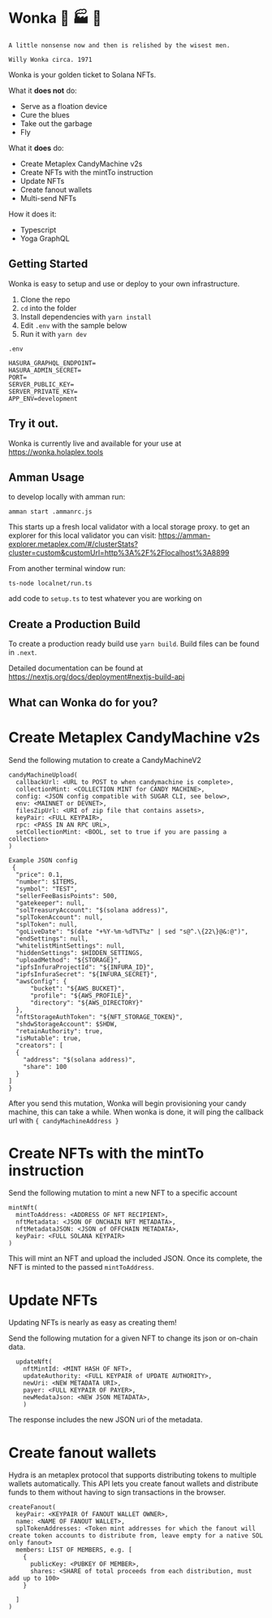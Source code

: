 # Wonka 🍬 🏭 🥇

```
A little nonsense now and then is relished by the wisest men.

Willy Wonka circa. 1971
```

Wonka is your golden ticket to Solana NFTs.

What it **does not** do:

- Serve as a floation device
- Cure the blues
- Take out the garbage
- Fly

What it **does** do:

- Create Metaplex CandyMachine v2s
- Create NFTs with the mintTo instruction
- Update NFTs
- Create fanout wallets
- Multi-send NFTs

How it does it:

- Typescript
- Yoga GraphQL

## Getting Started

Wonka is easy to setup and use or deploy to your own infrastructure.

1. Clone the repo
2. `cd` into the folder
3. Install dependencies with `yarn install`
4. Edit `.env` with the sample below
5. Run it with `yarn dev`

`.env`

```
HASURA_GRAPHQL_ENDPOINT=
HASURA_ADMIN_SECRET=
PORT=
SERVER_PUBLIC_KEY=
SERVER_PRIVATE_KEY=
APP_ENV=development
```

## Try it out.

Wonka is currently live and available for your use at https://wonka.holaplex.tools

## Amman Usage

to develop locally with amman run:

```
amman start .ammanrc.js
```

This starts up a fresh local validator with a local storage proxy.
to get an explorer for this local validator you can visit:
https://amman-explorer.metaplex.com/#/clusterStats?cluster=custom&customUrl=http%3A%2F%2Flocalhost%3A8899

From another terminal window run:

```
ts-node localnet/run.ts
```

add code to `setup.ts` to test whatever you are working on

## Create a Production Build

To create a production ready build use `yarn build`. Build files can be found in `.next`.

Detailed documentation can be found at https://nextjs.org/docs/deployment#nextjs-build-api

## What can Wonka do for you?

# Create Metaplex CandyMachine v2s

Send the following mutation to create a CandyMachineV2

```
candyMachineUpload(
  callbackUrl: <URL to POST to when candymachine is complete>,
  collectionMint: <COLLECTION MINT for CANDY MACHINE>,
  config: <JSON config compatible with SUGAR CLI, see below>,
  env: <MAINNET or DEVNET>,
  filesZipUrl: <URI of zip file that contains assets>,
  keyPair: <FULL KEYPAIR>,
  rpc: <PASS IN AN RPC URL>,
  setCollectionMint: <BOOL, set to true if you are passing a collection>
)

Example JSON config
 {
  "price": 0.1,
  "number": $ITEMS,
  "symbol": "TEST",
  "sellerFeeBasisPoints": 500,
  "gatekeeper": null,
  "solTreasuryAccount": "$(solana address)",
  "splTokenAccount": null,
  "splToken": null,
  "goLiveDate": "$(date "+%Y-%m-%dT%T%z" | sed "s@^.\{22\}@&:@")",
  "endSettings": null,
  "whitelistMintSettings": null,
  "hiddenSettings": $HIDDEN_SETTINGS,
  "uploadMethod": "${STORAGE}",
  "ipfsInfuraProjectId": "${INFURA_ID}",
  "ipfsInfuraSecret": "${INFURA_SECRET}",
  "awsConfig": {
      "bucket": "${AWS_BUCKET}",
      "profile": "${AWS_PROFILE}",
      "directory": "${AWS_DIRECTORY}"
  },
  "nftStorageAuthToken": "${NFT_STORAGE_TOKEN}",
  "shdwStorageAccount": $SHDW,
  "retainAuthority": true,
  "isMutable": true,
  "creators": [
  {
    "address": "$(solana address)",
    "share": 100
  }
]
}
```

After you send this mutation, Wonka will begin provisioning your candy machine, this can take a while. When wonka is done, it will ping the callback url with
`{ candyMachineAddress }`

# Create NFTs with the mintTo instruction

Send the following mutation to mint a new NFT to a specific account

```
mintNft(
  mintToAddress: <ADDRESS OF NFT RECIPIENT>,
  nftMetadata: <JSON OF ONCHAIN NFT METADATA>,
  nftMetadataJSON: <JSON of OFFCHAIN METADATA>,
  keyPair: <FULL SOLANA KEYPAIR>
)
```

This will mint an NFT and upload the included JSON. Once its complete, the NFT is minted to the passed `mintToAddress`.

# Update NFTs

Updating NFTs is nearly as easy as creating them!

Send the following mutation for a given NFT to change its json or on-chain data.

```
  updateNft(
    nftMintId: <MINT HASH OF NFT>,
    updateAuthority: <FULL KEYPAIR of UPDATE AUTHORITY>,
    newUri: <NEW METADATA URI>,
    payer: <FULL KEYPAIR OF PAYER>,
    newMedataJson: <NEW JSON METADATA>,
    )
```

The response includes the new JSON uri of the metadata.

# Create fanout wallets

Hydra is an metaplex protocol that supports distributing tokens to multiple wallets automatically.
This API lets you create fanout wallets and distribute funds to them without having to sign transactions in the browser.

```
createFanout(
  keyPair: <KEYPAIR Of FANOUT WALLET OWNER>,
  name: <NAME OF FANOUT WALLET>,
  splTokenAddresses: <Token mint addresses for which the fanout will create token accounts to distribute from, leave empty for a native SOL only fanout>
  members: LIST OF MEMBERS, e.g. [
    {
      publicKey: <PUBKEY OF MEMBER>,
      shares: <SHARE of total proceeds from each distribution, must add up to 100>
    }

  ]
)
```
